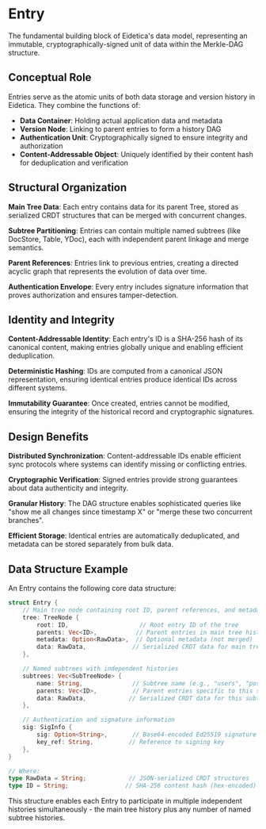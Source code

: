 # Entry

The fundamental building block of Eidetica's data model, representing an immutable, cryptographically-signed unit of data within the Merkle-DAG structure.

## Conceptual Role

Entries serve as the atomic units of both data storage and version history in Eidetica. They combine the functions of:

- **Data Container**: Holding actual application data and metadata
- **Version Node**: Linking to parent entries to form a history DAG
- **Authentication Unit**: Cryptographically signed to ensure integrity and authorization
- **Content-Addressable Object**: Uniquely identified by their content hash for deduplication and verification

## Structural Organization

**Main Tree Data**: Each entry contains data for its parent Tree, stored as serialized CRDT structures that can be merged with concurrent changes.

**Subtree Partitioning**: Entries can contain multiple named subtrees (like DocStore, Table, YDoc), each with independent parent linkage and merge semantics.

**Parent References**: Entries link to previous entries, creating a directed acyclic graph that represents the evolution of data over time.

**Authentication Envelope**: Every entry includes signature information that proves authorization and ensures tamper-detection.

## Identity and Integrity

**Content-Addressable Identity**: Each entry's ID is a SHA-256 hash of its canonical content, making entries globally unique and enabling efficient deduplication.

**Deterministic Hashing**: IDs are computed from a canonical JSON representation, ensuring identical entries produce identical IDs across different systems.

**Immutability Guarantee**: Once created, entries cannot be modified, ensuring the integrity of the historical record and cryptographic signatures.

## Design Benefits

**Distributed Synchronization**: Content-addressable IDs enable efficient sync protocols where systems can identify missing or conflicting entries.

**Cryptographic Verification**: Signed entries provide strong guarantees about data authenticity and integrity.

**Granular History**: The DAG structure enables sophisticated queries like "show me all changes since timestamp X" or "merge these two concurrent branches".

**Efficient Storage**: Identical entries are automatically deduplicated, and metadata can be stored separately from bulk data.

## Data Structure Example

An Entry contains the following core data structure:

```rust
struct Entry {
    // Main tree node containing root ID, parent references, and metadata
    tree: TreeNode {
        root: ID,                    // Root entry ID of the tree
        parents: Vec<ID>,           // Parent entries in main tree history
        metadata: Option<RawData>,  // Optional metadata (not merged)
        data: RawData,             // Serialized CRDT data for main tree
    },

    // Named subtrees with independent histories
    subtrees: Vec<SubTreeNode> {
        name: String,              // Subtree name (e.g., "users", "posts")
        parents: Vec<ID>,          // Parent entries specific to this subtree
        data: RawData,            // Serialized CRDT data for this subtree
    },

    // Authentication and signature information
    sig: SigInfo {
        sig: Option<String>,       // Base64-encoded Ed25519 signature
        key_ref: String,          // Reference to signing key
    },
}

// Where:
type RawData = String;            // JSON-serialized CRDT structures
type ID = String;                // SHA-256 content hash (hex-encoded)
```

This structure enables each Entry to participate in multiple independent histories simultaneously - the main tree history plus any number of named subtree histories.
